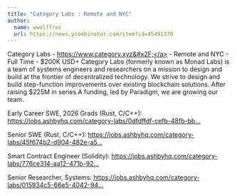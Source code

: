 ```yaml
---
title: "Category Labs : Remote and NYC"
author:
  name: wwolffrec
  url: https://news.ycombinator.com/item?id=45491370
---
```

Category Labs - <a href="https:&#x2F;&#x2F;www.category.xyz&#x2F;" rel="nofollow">https:&#x2F;&#x2F;www.category.xyz&#x2F;</a> - Remote and NYC - Full Time - $200K USD+
Category Labs (formerly known as Monad Labs) is a team of systems engineers and researchers on a mission to design and build at the frontier of decentralized technology. We strive to design and build step-function improvements over existing blockchain solutions. After raising $225M in series A funding, led by Paradigm, we are growing our team.

Early Career SWE, 2026 Grads (Rust, C&#x2F;C++): <a href="https:&#x2F;&#x2F;jobs.ashbyhq.com&#x2F;category-labs&#x2F;0dfdffdf-cefb-48fb-bb3e-72afa37ccfdd" rel="nofollow">https:&#x2F;&#x2F;jobs.ashbyhq.com&#x2F;category-labs&#x2F;0dfdffdf-cefb-48fb-bb...</a>

Senior SWE (Rust, C&#x2F;C++): <a href="https:&#x2F;&#x2F;jobs.ashbyhq.com&#x2F;category-labs&#x2F;45f674b2-d904-482e-a5e6-ece40b972e5a" rel="nofollow">https:&#x2F;&#x2F;jobs.ashbyhq.com&#x2F;category-labs&#x2F;45f674b2-d904-482e-a5...</a>

Smart Contract Engineer (Solidity): <a href="https:&#x2F;&#x2F;jobs.ashbyhq.com&#x2F;category-labs&#x2F;776ce314-aa12-471b-921a-98e93d3a8584" rel="nofollow">https:&#x2F;&#x2F;jobs.ashbyhq.com&#x2F;category-labs&#x2F;776ce314-aa12-471b-92...</a>

Senior Researcher, Systems: <a href="https:&#x2F;&#x2F;jobs.ashbyhq.com&#x2F;category-labs&#x2F;015934c5-66e5-4042-94bb-aae0502cfea2" rel="nofollow">https:&#x2F;&#x2F;jobs.ashbyhq.com&#x2F;category-labs&#x2F;015934c5-66e5-4042-94...</a>
<JobApplication />
